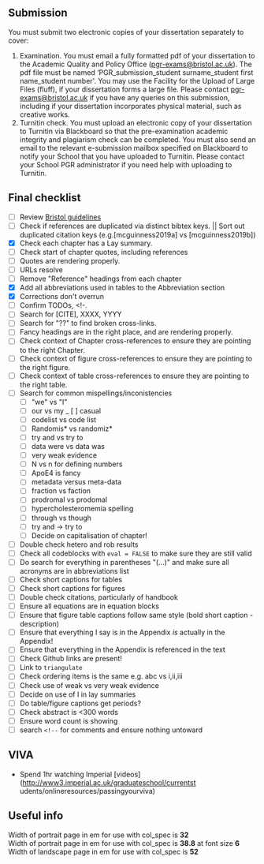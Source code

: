 ## Submission

You must submit two electronic copies of your dissertation separately to cover:

1. Examination. You must email a fully formatted pdf of your dissertation to the Academic Quality and Policy Office (pgr-exams@bristol.ac.uk). The pdf file must be named ‘PGR_submission_student surname_student first name_student number'. You may use the Facility for the Upload of Large Files (fluff), if your dissertation forms a large file. Please contact pgr-exams@bristol.ac.uk if you have any queries on this submission, including if your dissertation incorporates physical material, such as creative works.
1. Turnitin check. You must upload an electronic copy of your dissertation to Turnitin via Blackboard so that the pre-examination academic integrity and plagiarism check can be completed. You must also send an email to the relevant e-submission mailbox specified on Blackboard to notify your School that you have uploaded to Turnitin. Please contact your School PGR administrator if you need help with uploading to Turnitin.

## Final checklist

- [ ] Review [Bristol guidelines](http://www.bris.ac.uk/media-library/sites/social-community-medicine/migrated/documents/preparingathesis.pdf)
- [ ] Check if references are duplicated via distinct bibtex keys. || Sort out duplicated citation keys (e.g.[mcguinness2019a] vs [mcguinness2019b])
- [x] Check each chapter has a Lay summary.
- [ ] Check start of chapter quotes, including references
- [ ] Quotes are rendering properly.
- [ ] URLs resolve
- [ ] Remove "Reference" headings from each chapter
- [X] Add all abbreviations used in tables to the Abbreviation section
- [X] Corrections don't overrun
- [ ] Confirm TODOs, <!-.
- [ ] Search for [CITE], XXXX, YYYY
- [ ] Search for "??" to find broken cross-links.
- [ ] Fancy headings are in the right place, and are rendering properly.
- [ ] Check context of Chapter cross-references to ensure they are pointing to the right Chapter.
- [ ] Check context of figure cross-references to ensure they are pointing to the right figure.
- [ ] Check context of table cross-references to ensure they are pointing to the right table.
- [ ] Search for common  mispellings/inconistencies 
    - [ ] "we" vs "I"
    - [ ] our vs my
    _ [ ] casual
    - [ ] codelist vs code list
    - [ ] Randomis* vs randomiz*
    - [ ] try and vs try to
    - [ ] data were vs data was
    - [ ] very weak evidence
    - [ ] N vs n for defining numbers
    - [ ] ApoE4 is fancy
    - [ ] metadata versus meta-data
    - [ ] fraction vs faction
    - [ ] prodromal vs prodomal
    - [ ] hypercholesteromemia spelling
    - [ ] through vs though
    - [ ] try and -> try to
    - [ ] Decide on capitalisation of chapter!
- [ ] Double check hetero and rob results    
- [ ] Check all codeblocks with `eval = FALSE` to make sure they are still valid
- [ ] Do search for everything in parentheses "(...)" and make sure all acronyms are in abbreviations list
- [ ] Check short captions for tables
- [ ] Check short captions for figures
- [ ] Double check citations, particularly of handbook
- [ ] Ensure all equations are in equation blocks
- [ ] Ensure that figure table captions follow same style (bold short caption - description)
- [ ] Ensure that everything I say is in the Appendix _is_ actually in the Appendix!
- [ ] Ensure that everything in the Appendix is referenced in the text
- [ ] Check Github links are present!
- [ ] Link to `triangulate`
- [ ] Check ordering items is the same e.g. abc vs i,ii,iii
- [ ] Check use of weak vs very weak evidence
- [ ] Decide on use of I in lay summaries
- [ ] Do table/figure captions get periods?
- [ ] Check abstract is <300 words
- [ ] Ensure word count is showing
- [ ] search `<!--` for comments and ensure nothing untoward

## VIVA
- Spend 1hr watching Imperial [videos](http://www3.imperial.ac.uk/graduateschool/currentst
udents/onlineresources/passingyourviva)

## Useful info

Width of portrait page in em for use with col_spec is __32__  
Width of portrait page in em for use with col_spec is __38.8__ at font size __6__  
Width of landscape page in em for use with col_spec is __52__  